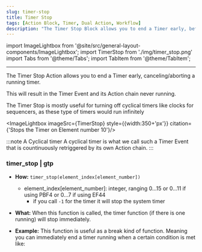 ```yaml
---
slug: timer-stop
title: Timer Stop
tags: [Action Block, Timer, Dual Action, Workflow]
description: "The Timer Stop Block allows you to end a Timer early, before its clock would run out, triggering a Timer Event earlier."
---
```


import ImageLightbox from '@site/src/general-layout-components/ImageLightbox';
import TimerStop from './img/timer_stop.png'
import Tabs from '@theme/Tabs';
import TabItem from '@theme/TabItem';

---

<Tabs queryString="tab">
  <TabItem value="About Timer Stop" label="About Timer Stop " default>


The Timer Stop Action allows you to end a Timer early, canceling/aborting a running timer.

This will result in the Timer Event and its Action chain never running.

The Timer Stop is mostly useful for turning off cyclical timers like clocks for sequencers, as these type of timers would run infinitely

<ImageLightbox imageSrc={TimerStop} style={{width:350+'px'}} citation={'Stops the Timer on Element number 10'}/>

:::note A Cyclical timer
A cyclical timer is what we call such a Timer Event that is countinuously retriggered by its own Action chain. 
:::

  </TabItem>
  <TabItem value="Reference Manual Entry" label="Reference Manual Entry">


### timer_stop | gtp

- **How:** `timer_stop(element_index[element_number])` 
  
  - element_index[element_number]: integer, ranging 0...15 or 0...11 if using PBF4 or 0...7 if using EF44
    - if you call `-1` for the timer it will stop the system timer
  
- **What:** When this function is called, the timer function (if there is one running) will stop immediately.
  
- **Example:** This function is useful as a break kind of function. Meaning you can immediately end a timer running when a certain condition is met like:




  </TabItem>
</Tabs>



